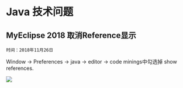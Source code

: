 # Java 技术问题
## MyEclipse 2018 取消Reference显示

	时间：2018年11月26日

Window -> Preferences -> java -> editor -> code minings中勾选掉 show references.

![](https://ww1.sinaimg.cn/large/005BYqpgly1fxld2mwm9bj30pb0du76d.jpg)

